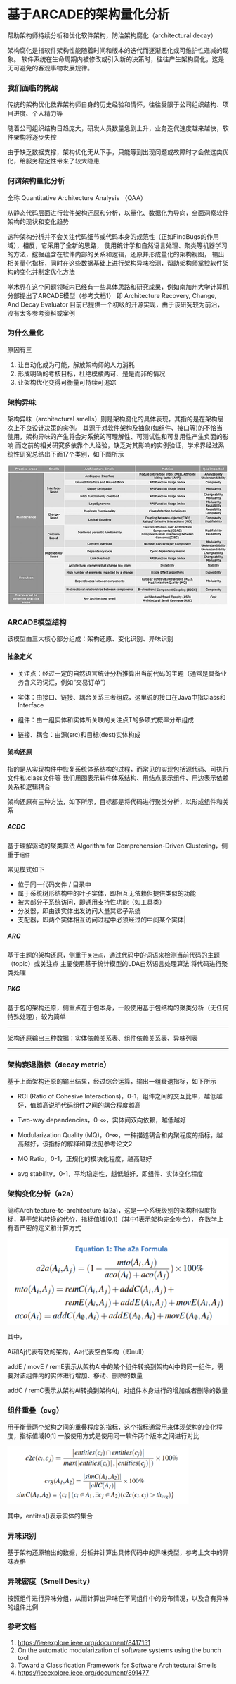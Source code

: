 基于ARCADE的架构量化分析
===

帮助架构师持续分析和优化软件架构，防治架构腐化（architectural decay）

架构腐化是指软件架构性能随着时间和版本的迭代而逐渐恶化或可维护性递减的现象。
软件系统在生命周期内被修改或引入新的决策时，往往产生架构腐化，这是无可避免的客观事物发展规律。

### 我们面临的挑战

传统的架构优化依靠架构师自身的历史经验和情怀，往往受限于公司组织结构、项目进度、个人精力等

随着公司组织结构日趋庞大，研发人员数量急剧上升，业务迭代速度越来越快，软件架构将逐步失控

由于缺乏数据支撑，架构优化无从下手，只能等到出现问题或故障时才会做这类优化，给服务稳定性带来了较大隐患

### 何谓架构量化分析

全称 Quantitative Architecture Analysis （QAA）

从静态代码层面进行软件架构还原和分析，以量化、数据化为导向，全面洞察软件架构的现状和变化趋势

这种架构分析并不会关注代码细节或代码本身的规范性（正如FindBugs的作用域），相反，它采用了全新的思路，
使用统计学和自然语言处理、聚类等机器学习的方法，挖掘蕴含在软件内部的关系和逻辑，还原并形成量化的架构视图，
输出相关量化指标，同时在这些数据基础上进行架构异味检测，帮助架构师掌控软件架构的变化并制定优化方法
 
学术界在这个问题领域内已经有一些具体思路和研究成果，例如南加州大学计算机分部提出了ARCADE模型（参考文档1）
即 Architecture Recovery, Change, And Decay Evaluator
目前已提供一个初级的开源实现，由于该研究较为前沿，没有太多参考资料或案例


### 为什么量化

原因有三

1. 让自动化成为可能，解放架构师的人力消耗
2. 形成明确的考核目标，杜绝模棱两可、是是而非的情况
3. 让架构优化变得可衡量可持续可追踪

### 架构异味

架构异味（architectural smells）则是架构腐化的具体表现，其指的是在架构层次上不良设计决策的实例。
其源于对软件架构及抽象(如组件、接口等)的不恰当使用，架构异味的产生将会对系统的可理解性、可测试性和可复用性产生负面的影响
而之前的相关研究多依靠个人经验，缺乏对其影响的实例验证，学术界经过系统性研究总结出下面17个类别，如下图所示

![](/images/user/qaa-1.jpg)


### ARCADE模型结构

该模型由三大核心部分组成：架构还原、变化识别、异味识别

#### 抽象定义


* 关注点：经过一定的自然语言统计分析推算出当前代码的主题（通常是具备业务含义的词汇，例如“交易订单”）

* 实体：由接口、链接、耦合关系三者组成，这里说的接口在Java中指Class和Interface

* 组件：由一组实体和实体所关联的关注点T的多项式概率分布组成

* 链接、耦合：由源(src)和目标(dest)实体构成


#### 架构还原

指的是从实现构件中恢复系统体系结构的过程，而常见的实现包括源代码、可执行文件和.class文件等
我们用图表示软件体系结构、用结点表示组件、用边表示依赖关系和逻辑耦合
 
架构还原有三种方法，如下所示，目标都是将代码进行聚类分析，以形成组件和关系

##### ACDC

基于理解驱动的聚类算法 Algorithm for Comprehension-Driven Clustering，侧重于```组件```

常见模式如下

* 位于同一代码文件 / 目录中
* 属于系统树形结构中的叶子实体，即相互无依赖但提供类似的功能
* 被大部分子系统访问，即通用支持性功能（如工具类）
* 分发器，即由该实体出发访问大量其它子系统
* 支配器，即两个实体相互访问过程中必须经过的中间某个实体|

##### ARC

基于主题的架构还原，侧重于```关注点```，通过代码中的词语来检测当前代码的主题（topic）或关注点
主要使用基于统计模型的LDA自然语言处理算法
将代码进行聚类处理

##### PKG

基于包的架构还原，侧重点在于包本身，一般使用基于包结构的聚类分析（无任何特殊处理），较为简单

***

架构还原输出三种数据：实体依赖关系表、组件依赖关系表、异味列表

****

### 架构衰退指标（decay metric）
 
基于上面架构还原的输出结果，经过综合运算，输出一组衰退指标，如下所示

* RCI (Ratio of Cohesive Interactions)，0-1，组件之间的交互比率，越低越好，值越高说明代码组件之间的耦合程度越高

* Two-way dependencies，0-∞，实体间双向依赖，越低越好

* Modularization Quality (MQ)，0-∞，一种描述耦合和内聚程度的指标，越高越好，该指标的解释和算法见参考论文2

* MQ Ratio，0-1，正规化的模块化程度，越高越好

* avg stability，0-1，平均稳定性，越低越好，即组件、实体变化程度


### 架构变化分析（a2a）

简称Architecture-to-architecture (a2a)，这是一个系统级别的架构相似度指标，基于架构转换的代价，指标值域[0,1]（其中1表示架构完全吻合），
在数学上有着严密的定义和计算方式

![](/images/user/qaa-2.png)

其中，

Ai和Aj代表有效的架构，Aø代表空白架构（即null）

addE / movE / remE表示从架构Ai中的某个组件转换到架构Aj中的同一组件，需要对该组件内的实体进行增加、移动、删除的数量

addC / remC表示从架构Ai转换到架构Aj，对组件本身进行的增加或者删除的数量
 

### 组件重叠（cvg）

用于衡量两个架构之间的重叠程度的指标，这个指标通常用来体现架构的变化程度，指标值域[0,1]
一般使用方式是使用同一软件两个版本之间进行对比

![](/images/user/qaa-3.png)

其中，entites()表示实体的集合

### 异味识别
基于架构还原输出的数据，分析并计算出具体代码中的异味类型，参考上文中的异味表格

### 异味密度（Smell Desity）

按照组件进行异味分组，从而计算出异味在不同组件中的分布情况，以及含有异味的组件比例

### 参考文档

1. https://ieeexplore.ieee.org/document/8417151
2. On the automatic modularization of software systems using the bunch tool
3. Toward a Classification Framework for Software Architectural Smells
4. https://ieeexplore.ieee.org/document/891477


